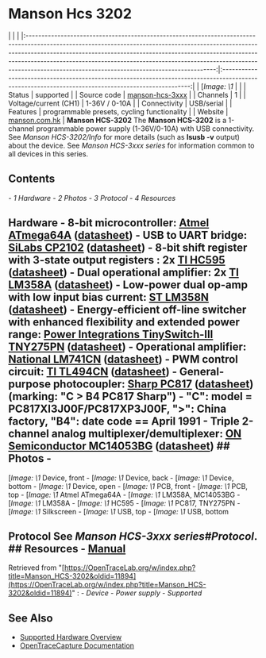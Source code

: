 # Manson Hcs 3202
| | | |:-----------------------------------------------------------------------------------------------------------------------------------------------------------------------------------------------------------------------------------------------------------------------------------------------------------------------------------------------------------------------------------:|:--------------------------------------------------------------------------------------------------------------------------------------------------:| | [*Image: \1* | | | Status | supported | | Source code | [manson-hcs-3xxx](http://github.com/OpenTraceLab/?p=OpenTraceCapture.git;a=tree;f=src/hardware/manson-hcs-3xxx) | | Channels | 1 | | Voltage/current (CH1) | 1-36V / 0-10A | | Connectivity | USB/serial | | Features | programmable presets, cycling functionality | | Website | [manson.com.hk](http://www.manson.com.hk/products/detail/153) | **Manson HCS-3202** The **Manson HCS-3202** is a 1-channel programmable power supply (1-36V/0-10A) with USB connectivity. See *Manson HCS-3202/Info* for more details (such as **lsusb -v** output) about the device. See *Manson HCS-3xxx series* for information common to all devices in this series.
## Contents
\- *1 Hardware* \- *2 Photos* \- *3 Protocol* \- *4 Resources*
## Hardware \- **8-bit microcontroller**: [Atmel ATmega64A](http://www.atmel.com/devices/atmega64a.aspx) ([datasheet](http://www.atmel.com/Images/Atmel-8160-8-bit-AVR-Microcontroller-ATmega64A-datasheet.pdf)) \- **USB to UART bridge**: [SiLabs CP2102](http://www.silabs.com/products/interface/usbtouart/pages/usb-to-uart-bridge.aspx) ([datasheet](http://www.silabs.com/Support%20Documents/TechnicalDocs/CP2102-9.pdf)) \- **8-bit shift register with 3-state output registers** : 2x [TI HC595](http://www.ti.com/product/SN74HC595TI) ([datasheet](http://www.ti.com/lit/gpn/sn74hc595)) \- **Dual operational amplifier**: 2x [TI LM358A](http://www.ti.com/product/lm358a) ([datasheet](http://www.ti.com/lit/gpn/lm358a)) \- **Low-power dual op-amp with low input bias current**: [ST LM358N](http://www.st.com/web/en/catalog/sense_power/FM123/SC61/SS1378/PF63721) ([datasheet](http://www.st.com/st-web-ui/static/active/en/resource/technical/document/datasheet/CD00000464.pdf)) \- **Energy-efficient off-line switcher with enhanced flexibility and extended power range**: [Power Integrations TinySwitch-III TNY275PN](https://www.powerint.com/en/products/tinyswitch-family/tinyswitch-iii) ([datasheet](https://www.powerint.com/sites/default/files/product-docs/tny274-280.pdf)) \- **Operational amplifier**: [National LM741CN](http://www.ti.com/product/LM741/description) ([datasheet](http://www.ti.com/lit/gpn/lm741)) \- **PWM control circuit**: [TI TL494CN](http://www.ti.com/product/TL494) ([datasheet](http://www.ti.com/lit/gpn/tl494)) \- **General-purpose photocoupler**: [Sharp PC817](http://www.sharpsma.com/optoelectronics/isolation-devices/dc-input-photocouplers/PC817X2J000F) ([datasheet](http://www.sharpsma.com/webfm_send/1092)) (marking: "C \> B4 PC817 Sharp") \- "C": model = PC817XI3J00F/PC817XP3J00F, "\>": China factory, "B4": date code == April 1991 \- **Triple 2-channel analog multiplexer/demultiplexer**: [ON Semiconductor MC14053BG](http://www.onsemi.com/PowerSolutions/product.do?id=MC14053B) ([datasheet](http://www.onsemi.com/pub/Collateral/MC14051B-D.PDF)) ## Photos \-
[*Image: \1*
Device, front
\-
[*Image: \1*
Device, back
\-
[*Image: \1*
Device, bottom
\-
[*Image: \1*
Device, open
\-
[*Image: \1*
PCB, front
\-
[*Image: \1*
PCB, top
\-
[*Image: \1*
Atmel ATmega64A
\-
[*Image: \1*
LM358A, MC14053BG
\-
[*Image: \1*
LM358A
\-
[*Image: \1*
HC595
\-
[*Image: \1*
PC817, TNY275PN
\-
[*Image: \1*
Silkscreen
\-
[*Image: \1*
USB, top
\-
[*Image: \1*
USB, bottom
## Protocol See *Manson HCS-3xxx series#Protocol*. ## Resources \- [Manual](http://www.manson.com.hk/getimage/index/action/images/name/5652d6182e507.pdf)
Retrieved from "[https://OpenTraceLab.org/w/index.php?title=Manson_HCS-3202&oldid=11894](https://OpenTraceLab.org/w/index.php?title=Manson_HCS-3202&oldid=11894)"
: \- *Device* \- *Power supply* \- *Supported*
## See Also
- [Supported Hardware Overview](../supported-hardware.md)
- [OpenTraceCapture Documentation](../../opentracecapture/overview.md)
